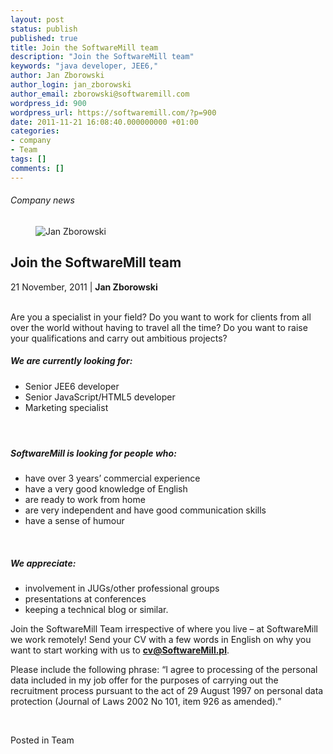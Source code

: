 ```yaml
---
layout: post
status: publish
published: true
title: Join the SoftwareMill team
description: "Join the SoftwareMill team"
keywords: "java developer, JEE6,"
author: Jan Zborowski
author_login: jan_zborowski
author_email: zborowski@softwaremill.com
wordpress_id: 900
wordpress_url: https://softwaremill.com/?p=900
date: 2011-11-21 16:08:40.000000000 +01:00
categories:
- company
- Team
tags: []
comments: []
---
```


<h6>Company news</h6>
<div class="post-header clearfix">
<figure><div class="image"><img src="https://softwaremill.com/wp-content/uploads/2013/04/zborowski.jpg" alt="Jan Zborowski"></div></figure><div class="title">
<h2 class="font-dark-blue font-normal">Join the SoftwareMill team</h2>21 November, 2011 | <b>Jan Zborowski</b><br><br>
</div>
</div>
<div class="post-rows"><div class="text">
<p id="Postyarchiwalne-JointheSoftwareMillteam">Are you a specialist in your field? Do you want to work for clients from all over the world without having to travel all the time? Do you want to raise your qualifications and carry out ambitious projects?</p>
<h5>We are currently looking for:</h5>
<ul>
<li>Senior JEE6 developer</li>
<li>Senior JavaScript/HTML5 developer</li>
<li>Marketing specialist</li>
</ul>
<h4> </h4>
<h5>SoftwareMill is looking for people who:</h5>
<ul>
<li>have over 3 years’ commercial experience</li>
<li>have a very good knowledge of English</li>
<li>are ready to work from home</li>
<li>are very independent and have good communication skills</li>
<li>have a sense of humour </li>
</ul>
<p> </p>
<h5>We appreciate:</h5>
<ul>
<li>involvement in JUGs/other professional groups</li>
<li>presentations at conferences</li>
<li>keeping a technical blog or similar.</li>
</ul>
<p>Join the SoftwareMill Team irrespective of where you live – at SoftwareMill we work remotely! Send your CV with a few words in English on why you want to start working with us to <strong><a href="mailto:cv@SoftwareMill.pl" rel="nofollow">cv@SoftwareMill.pl</a></strong>.</p>
<p>Please include the following phrase: “I agree to processing of the personal data included in my job offer for the purposes of carrying out the recruitment process pursuant to the act of 29 August 1997 on personal data protection (Journal of Laws 2002 No 101, item 926 as amended).”</p>
<p> </p>
</div></div>
<div class="post-footer">Posted in Team</div>
